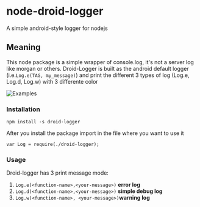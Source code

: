 # node-droid-logger
A simple android-style logger for nodejs

## Meaning
This node package is a simple wrapper of console.log, it's not a server log like morgan or others. 
Droid-Logger is built as the android default logger (i.e.`Log.e(TAG, my_message)`) and print  the different 3 types of log (Log.e, Log.d, Log.w)
with 3 differente color

![Examples](https://drive.google.com/file/d/15Z1zbeVCilboxFHPRZIGmVXvPlBYIznZ/view?usp=sharing)

### Installation

    npm install -s droid-logger
After you install the package import in the file where you want to use it

    var Log = require(./droid-logger);

### Usage
Droid-logger has 3 print message mode:

1) `Log.e(<function-name>,<your-message>)` **error log**
2) `Log.d(<function-name>,<your-message>)` **simple debug log**
3) `Log.w(<function-name>, <your-message>)`**warning log**

